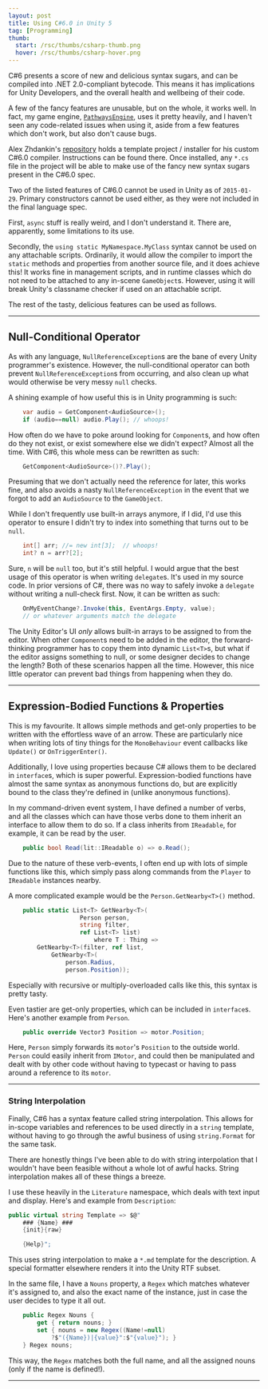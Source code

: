 ```yaml
---
layout: post
title: Using C#6.0 in Unity 5
tag: [Programming]
thumb:
  start: /rsc/thumbs/csharp-thumb.png
  hover: /rsc/thumbs/csharp-hover.png
---
```


C#6 presents a score of new and delicious syntax sugars,
and can be compiled into .NET 2.0-compliant bytecode.
This means it has implications for Unity Developers,
and the overall health and wellbeing of their code.

A few of the fancy features are unusable, but on the whole, it works well.
In fact, my game engine, [`PathwaysEngine`][pathways], uses it pretty heavily,
and I haven't seen any code-related issues when using it,
aside from a few features which don't work, but also don't cause bugs.


Alex Zhdankin's [repository][] holds a template project / installer for his custom C#6.0 compiler.
Instructions can be found there.
Once installed, any `*.cs` file in the project will be able to make use of the fancy new syntax sugars present in the C#6.0 spec.

Two of the listed features of C#6.0 cannot be used in Unity as of `2015-01-29`.
Primary constructors cannot be used either, as they were not included in the final language spec.

First, `async` stuff is really weird, and I don't understand it.
There are, apparently, some limitations to its use.

Secondly, the `using static MyNamespace.MyClass` syntax cannot be used on any attachable scripts.
Ordinarily, it would allow the compiler to import the `static` methods and properties from another source file, and it does achieve this!
It works fine in management scripts, and in runtime classes which do not need to be attached to any in-scene `GameObject`s.
However, using it will break Unity's classname checker if used on an attachable script.

The rest of the tasty, delicious features can be used as follows.

---


## Null-Conditional Operator ##

As with any language, `NullReferenceException`s are the bane of every Unity programmer's existence.
However, the null-conditional operator can both prevent `NullReferenceException`s from occurring, and also clean up what would otherwise be very messy `null` checks.

A shining example of how useful this is in Unity programming is such:

~~~csharp
    var audio = GetComponent<AudioSource>();
    if (audio==null) audio.Play(); // whoops!
~~~

How often do we have to poke around looking for `Component`s, and how often do they not exist, or exist somewhere else we didn't expect?
Almost all the time.
With C#6, this whole mess can be rewritten as such:

~~~csharp
    GetComponent<AudioSource>()?.Play();
~~~

Presuming that we don't actually need the reference for later, this works fine, and also avoids a nasty `NullReferenceException` in the event that we forgot to add an `AudioSource` to the `GameObject`.

While I don't frequently use built-in arrays anymore, if I did, I'd use this operator to ensure I didn't try to index into something that turns out to be `null`.

~~~csharp
    int[] arr; //= new int[3];  // whoops!
    int? n = arr?[2];
~~~

Sure, `n` will be `null` too, but it's still helpful.
I would argue that the best usage of this operator is when writing `delegate`s.
It's used in my source code.
In prior versions of C#, there was no way to safely invoke a `delegate` without writing a null-check first. Now, it can be written as such:

~~~csharp
    OnMyEventChange?.Invoke(this, EventArgs.Empty, value);
    // or whatever arguments match the delegate
~~~

The Unity Editor's UI *only* allows built-in arrays to be assigned to from the editor.
When other `Component`s need to be added in the editor, the forward-thinking programmer has to copy them into dynamic `List<T>`s, but what if the editor assigns something to null, or some designer decides to change the length?
Both of these scenarios happen all the time.
However, this nice little operator can prevent bad things from happening when they do.

---


## Expression-Bodied Functions & Properties ##

This is my favourite.
It allows simple methods and get-only properties to be written with the effortless wave of an arrow.
These are particularly nice when writing lots of tiny things for the `MonoBehaviour` event callbacks like `Update()` or `OnTriggerEnter()`.

Additionally, I love using properties because C# allows them to be declared in `interface`s, which is super powerful.
Expression-bodied functions have almost the same syntax as anonymous functions do, but are explicitly bound to the class they're defined in (unlike anonymous functions).

In my command-driven event system, I have defined a number of verbs, and all the classes which can have those verbs done to them inherit an interface to allow them to do so.
If a class inherits from `IReadable`, for example, it can be read by the user.

~~~csharp
    public bool Read(lit::IReadable o) => o.Read();
~~~

Due to the nature of these verb-events, I often end up with lots of simple functions like this, which simply pass along commands from the `Player` to `IReadable` instances nearby.

A more complicated example would be the `Person.GetNearby<T>()` method.

~~~csharp
    public static List<T> GetNearby<T>(
                    Person person,
                    string filter,
                    ref List<T> list)
                        where T : Thing =>
        GetNearby<T>(filter, ref list,
            GetNearby<T>(
                person.Radius,
                person.Position));
~~~

Especially with recursive or multiply-overloaded calls like this, this syntax is pretty tasty.

Even tastier are get-only properties, which can be included in `interface`s.
Here's another example from `Person`.

~~~csharp
    public override Vector3 Position => motor.Position;
~~~

Here, `Person` simply forwards its `motor`'s `Position` to the outside world.
`Person` could easily inherit from `IMotor`, and could then be manipulated and dealt with by other code without having to typecast or having to pass around a reference to its `motor`.

---

### String Interpolation ###

Finally, C#6 has a syntax feature called string interpolation.
This allows for in-scope variables and references to be used directly in a `string` template, without having to go through the awful business of using `string.Format` for the same task.

There are honestly things I've been able to do with string interpolation that I wouldn't have been feasible without a whole lot of awful hacks.
String interpolation makes all of these things a breeze.

I use these heavily in the `Literature` namespace, which deals with text input and display.
Here's and example from `Description`:

~~~csharp
public virtual string Template => $@"
    ### {Name} ###
    {init}{raw}

    {Help}";
~~~

This uses string interpolation to make a `*.md` template for the description.
A special formatter elsewhere renders it into the Unity RTF subset.

In the same file, I have a `Nouns` property, a `Regex` which matches whatever it's assigned to, and also the exact name of the instance, just in case the user decides to type it all out.

~~~csharp
    public Regex Nouns {
        get { return nouns; }
        set { nouns = new Regex((Name!=null)
            ?$"({Name})|{value}":$"{value}"); }
    } Regex nouns;
~~~
This way, the `Regex` matches both the full name, and all the assigned nouns (only if the name is defined!).


---

[pathways]: <https://github.com/evan-erdos/PathwaysEngine>

[repository]: <https://bitbucket.org/alexzzzz/unity-c-5.0-and-6.0-integration/src>


